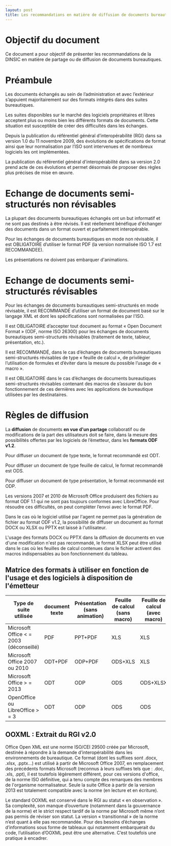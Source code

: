 ```yaml
---
layout: post
title: Les recommandations en matière de diffusion de documents bureautiques dans la sphère étatique
---
```


# Objectif du document

Ce document a pour objectif de présenter les recommandations de la DINSIC en matière de partage ou de diffusion de documents bureautiques.

# Préambule

Les documents échangés au sein de l’administration et avec l’extérieur s’appuient majoritairement sur des formats intégrés dans des suites bureautiques.

Les suites disponibles sur le marché des logiciels propriétaires et libres acceptent plus ou moins bien les différents formats de documents. Cette situation est susceptible de créer des difficultés dans les échanges.

Depuis la publication du référentiel général d’interopérabilité (RGI) dans sa version 1.0 du 11 novembre 2009, des évolutions de spécifications de format ainsi que leur normalisation par l’ISO sont intervenues et de nombreux logiciels les ont implémentées.

La publication du référentiel général d'interopérabilité dans sa version 2.0 prend acte de ces évolutions et permet désormais de proposer des règles plus précises de mise en œuvre.

# Echange de documents semi-structurés non révisables

La plupart des documents bureautiques échangés ont un but informatif et ne sont pas destinés à être révisés. Il est réellement bénéfique d'échanger des documents dans un format ouvert et parfaitement interopérable.

Pour les échanges de documents bureautiques en mode non révisable, il est OBLIGATOIRE d’utiliser le format PDF (la version normalisée ISO 1.7 est RECOMMANDEE).

Les présentations ne doivent pas embarquer d'animations.

# Echange de documents semi-structurés révisables

Pour les échanges de documents bureautiques semi-structurés en mode révisable, il est RECOMMANDÉ d’utiliser un format de document basé sur le langage XML et dont les spécifications sont normalisées par l'ISO.

II est OBLIGATOIRE d’accepter tout document au format « Open Document Format » (ODF, norme ISO 26300) pour les échanges de documents bureautiques semi-structurés révisables (traitement de texte, tableur, présentation, etc.).

Il est RECOMMANDÉ, dans le cas d’échanges de documents bureautiques semi-structurés révisables de type « feuille de calcul », de privilégier l’utilisation de formules et d’éviter dans la mesure du possible l’usage de « macro ».

Il est OBLIGATOIRE dans le cas d’échanges de documents bureautiques semi-structurés révisables contenant des macros de s’assurer du bon fonctionnement de ces dernières avec les applications de bureautique utilisées par les destinataires.

# Règles de diffusion

La **diffusion** de documents **en vue d'un partage** collaboratif ou de modifications de la part des utilisateurs doit se faire, dans la mesure des possibilités offertes par les logiciels de l’émetteur, dans les **formats ODF v1.2**.

Pour diffuser un document de type texte, le format recommandé est ODT. 

Pour diffuser un document de type feuille de calcul, le format recommandé est ODS.

Pour diffuser un document de type présentation, le format recommandé est ODP.

Les versions 2007 et 2010 de Microsoft Office produisent des fichiers au format ODF 1.1 qui ne sont pas toujours conformes avec LibreOffice. Pour résoudre ces difficultés, on peut compléter l’envoi avec le format PDF.

Dans le cas où le logiciel utilisé par l'agent ne permet pas la génération de fichier au format ODF v1.2, la possibilité de diffuser un document au format DOCX ou XLSX ou PPTX est laissé à l'utilisateur.

L'usage des formats DOCX ou PPTX dans la diffusion de documents en vue d'une modification n'est pas recommandé, le format XLSX peut être utilisé dans le cas où les feuilles de calcul contenues dans le fichier activent des macros indispensables au bon fonctionnement du tableau.

## Matrice des formats à utiliser en fonction de l'usage et des logiciels à disposition de l'émetteur

| Type de suite utilisée | document texte | Présentation (sans animation) | Feuille de calcul (sans macro) | Feuille de calcul (avec macro) |
|----------------------|-------------- |-----------------|-----------|------------------| 
| Microsoft Office < = 2003 (déconseillé)  | PDF | PPT+PDF | XLS | XLS  |
| Microsoft Office 2007 ou 2010  | ODT+PDF | ODP+PDF | ODS+XLS  | XLS |
| Microsoft Office > = 2013 | ODT | ODP | ODS  | ODS+XLSX  |
| OpenOffice ou LibreOffice > = 3  | ODT | ODP | ODS | ODS |


## OOXML : Extrait du RGI v2.0

Office Open XML est une norme ISO/CEI 29500 créée par Microsoft, destinée à répondre à la
demande d’interopérabilité dans les environnements de bureautique. Ce format (dont les suffixes
sont .docx, .xlsx, .pptx...) est utilisé à partir de Microsoft Office 2007, en remplacement des
précédents formats Microsoft (reconnus à leurs suffixes tels que : .doc, .xls, .ppt), il est toutefois
légèrement différent, pour ces versions d'office, de la norme ISO définitive, qui a tenu compte
des remarques des membres de l'organisme normalisateur. Seule la suite Office à partir de la
version 2013 est totalement compatible avec la norme (en lecture et en écriture).

Le standard OOXML est conservé dans le RGI au statut « en observation ». Sa complexité, son manque
d’ouverture (notamment dans la gouvernance de la norme) et le strict respect tardif de la norme
par Microsoft même n’ont pas permis de réviser son statut. La version « transitionnal » de la norme n’est quant à elle pas recommandée. Pour des besoins   d’échanges   d’informations   sous   forme   de   tableaux   qui   notamment embarquerait du code, l’utilisation d’OOXML peut être une alternative. C’est toutefois une pratique à encadrer.









